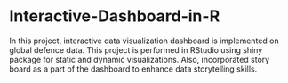# Interactive-Dashboard-in-R
In this project, interactive data visualization dashboard is implemented on global defence data. This project is performed in RStudio using shiny package for static and dynamic visualizations. Also, incorporated story board as a part of the dashboard to enhance data storytelling skills.
